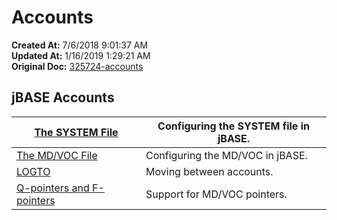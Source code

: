 # Accounts 

**Created At:** 7/6/2018 9:01:37 AM  
**Updated At:** 1/16/2019 1:29:21 AM  
**Original Doc:** [325724-accounts](https://docs.jbase.com/46964-accounts/325724-accounts)  


## jBASE Accounts 


| [The SYSTEM File](317964-system-file)<br> | Configuring the SYSTEM file in jBASE.<br> |
| --- | --- |
| [The MD/VOC File](325583-the-md-voc-file)<br> | Configuring the MD/VOC in jBASE.<br> |
| [LOGTO](325584-logto)<br> | Moving between accounts.<br> |
| [Q-pointers and F-pointers](325725-qpointers)<br> | Support for MD/VOC pointers.<br> |

